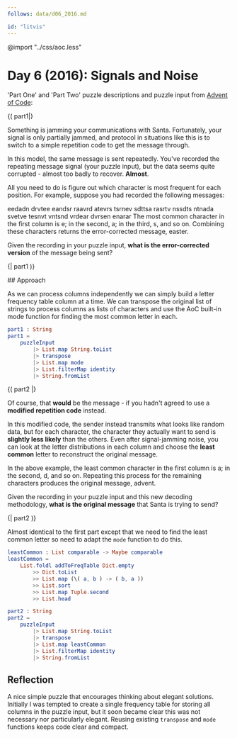 ```yaml
---
follows: data/d06_2016.md

id: "litvis"
---
```


@import "../css/aoc.less"

# Day 6 (2016): Signals and Noise

'Part One' and 'Part Two' puzzle descriptions and puzzle input from [Advent of Code](https://adventofcode.com/2016/day/6):

{( part1|}

Something is jamming your communications with Santa. Fortunately, your signal is only partially jammed, and protocol in situations like this is to switch to a simple repetition code to get the message through.

In this model, the same message is sent repeatedly. You've recorded the repeating message signal (your puzzle input), but the data seems quite corrupted - almost too badly to recover. **Almost**.

All you need to do is figure out which character is most frequent for each position. For example, suppose you had recorded the following messages:

eedadn
drvtee
eandsr
raavrd
atevrs
tsrnev
sdttsa
rasrtv
nssdts
ntnada
svetve
tesnvt
vntsnd
vrdear
dvrsen
enarar
The most common character in the first column is e; in the second, a; in the third, s, and so on. Combining these characters returns the error-corrected message, easter.

Given the recording in your puzzle input, **what is the error-corrected version** of the message being sent?

{| part1 )}

## Approach

As we can process columns independently we can simply build a letter frequency table column at a time. We can transpose the original list of strings to process columns as lists of characters and use the AoC built-in mode function for finding the most common letter in each.

```elm {l r}
part1 : String
part1 =
    puzzleInput
        |> List.map String.toList
        |> transpose
        |> List.map mode
        |> List.filterMap identity
        |> String.fromList
```

{( part2 |}

Of course, that **would** be the message - if you hadn't agreed to use a **modified repetition code** instead.

In this modified code, the sender instead transmits what looks like random data, but for each character, the character they actually want to send is **slightly less likely** than the others. Even after signal-jamming noise, you can look at the letter distributions in each column and choose the **least common** letter to reconstruct the original message.

In the above example, the least common character in the first column is a; in the second, d, and so on. Repeating this process for the remaining characters produces the original message, advent.

Given the recording in your puzzle input and this new decoding methodology, **what is the original message** that Santa is trying to send?

{| part2 )}

Almost identical to the first part except that we need to find the least common letter so need to adapt the `mode` function to do this.

```elm {l}
leastCommon : List comparable -> Maybe comparable
leastCommon =
    List.foldl addToFreqTable Dict.empty
        >> Dict.toList
        >> List.map (\( a, b ) -> ( b, a ))
        >> List.sort
        >> List.map Tuple.second
        >> List.head
```

```elm {l r}
part2 : String
part2 =
    puzzleInput
        |> List.map String.toList
        |> transpose
        |> List.map leastCommon
        |> List.filterMap identity
        |> String.fromList
```

## Reflection

A nice simple puzzle that encourages thinking about elegant solutions. Initially I was tempted to create a single frequency table for storing all columns in the puzzle input, but it soon became clear this was not necessary nor particularly elegant. Reusing existing `transpose` and `mode` functions keeps code clear and compact.
